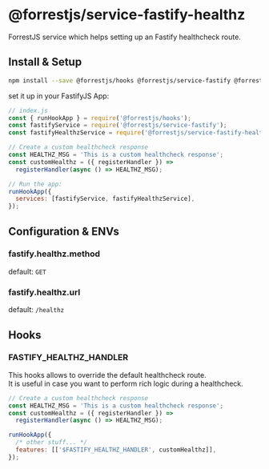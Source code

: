 # @forrestjs/service-fastify-healthz

ForrestJS service which helps setting up an Fastify healthcheck route.

## Install & Setup

```bash
npm install --save @forrestjs/hooks @forrestjs/service-fastify @forrestjs/service-fastify-healthz
```

set it up in your FastifyJS App:

```js
// index.js
const { runHookApp } = require('@forrestjs/hooks');
const fastifyService = require('@forrestjs/service-fastify');
const fastifyHealthzService = require('@forrestjs/service-fastify-healthz');

// Create a custom healthcheck response
const HEALTHZ_MSG = 'This is a custom healthcheck response';
const customHealthz = ({ registerHandler }) =>
  registerHandler(async () => HEALTHZ_MSG);

// Run the app:
runHookApp({
  services: [fastifyService, fastifyHealthzService],
});
```

## Configuration & ENVs

### fastify.healthz.method

default: `GET`

### fastify.healthz.url

default: `/healthz`

## Hooks

### FASTIFY_HEALTHZ_HANDLER

This hooks allows to override the default healthcheck route.  
It is useful in case you want to perform rich logic during a healthcheck.

```js
// Create a custom healthcheck response
const HEALTHZ_MSG = 'This is a custom healthcheck response';
const customHealthz = ({ registerHandler }) =>
  registerHandler(async () => HEALTHZ_MSG);

runHookApp({
  /* other stuff... */
  features: [['$FASTIFY_HEALTHZ_HANDLER', customHealthz]],
});
```
